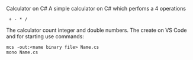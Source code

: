 Calculator on C#
A simple calculator on C# which perfoms a 4 operations 
```
 + - * /
 ```
 The calculator count integer and double numbers.
 The create on VS Code and for starting use 
 commands:
```
mcs -out:<name binary file> Name.cs
mono Name.cs
```
